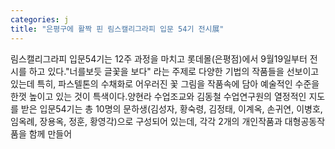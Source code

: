 ```yaml
---
categories: j
title: "은평구에 활짝 핀 림스캘리그라피 입문 54기 전시展"
---
```

림스캘리그라피 입문54기는 12주 과정을 마치고 롯데몰(은평점)에서 9월19일부터 전시를 하고 있다."너를보듯 글꽃을 보다" 라는 주제로 다양한 기법의 작품들을 선보이고 있는데 특히, 파스텔톤의 수채화로 어우러진 꽃 그림을 작품속에 담아 예술적인 수준을 한껏 높이고 있는 것이 특색이다.양현라 수업조교와 김동철 수업연구원의 열정적인 지도를 받은 입문54기는 총 10명의 문하생(김성자, 황숙령, 김정태, 이계옥, 손귀연, 이병호, 임옥례, 장용옥, 정훈, 황영각)으로 구성되어 있는데, 각각 2개의 개인작품과 대형공동작품을 함께 만들어